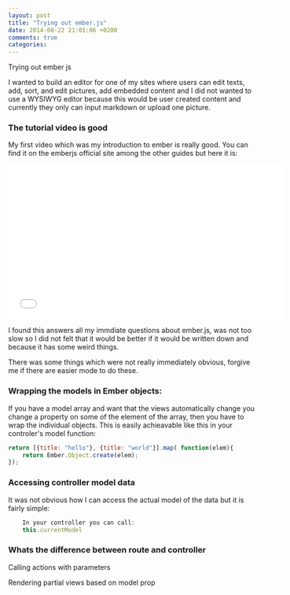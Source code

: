 ```yaml
---
layout: post
title: "Trying out ember.js"
date: 2014-08-22 21:01:06 +0200
comments: true
categories: 
---
```



Trying out ember js

I wanted to build an editor for one of my sites where users can edit texts, add, sort, and edit pictures, add embedded content and I did not wanted to use a WYSIWYG editor because this would be user created content and currently they only can input markdown or upload one picture. 

### The tutorial video is good

My first video which was my introduction to ember is really good. You can find it on the emberjs official  site among the other guides but here it is: 

<iframe width="560" height="315" src="//www.youtube.com/embed/1QHrlFlaXdI" frameborder="0" allowfullscreen></iframe>

I found this answers all my immdiate questions about ember.js, was not too slow so I did not felt that it would be better if it would be written down and because it has some weird things. 

There was some things which were not really immediately obvious, forgive me if there are easier mode to do these. 

### Wrapping the models in Ember objects:

If you have a model array and want that the views automatically change   you change a property on some of the element of the array, then you have to wrap the individual objects. This is easily achieavable like this in your controler's model function:

``` javascript
return [{title: "hello"}, {title: "world"}].map( function(elem){
    return Ember.Object.create(elem);
});

```

### Accessing controller model data

It was not obvious how I can access the actual model of the data but it is fairly simple:

``` javascript
    In your controller you can call:
    this.currentModel

```


### Whats the difference between route and controller


Calling actions with parameters



Rendering partial views based on model prop

